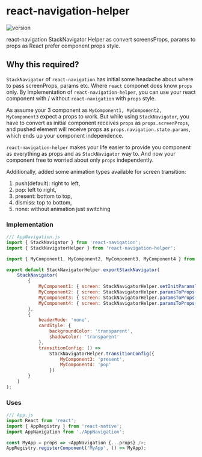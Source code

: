 # react-navigation-helper

![version](https://img.shields.io/badge/version-1.0.5-green.svg)

react-navigation StackNavigator Helper as convert screensProps, params to props as React prefer component props style.

## Why this required?

`StackNavigator` of `react-navigation` has initial some headache about where to pass screenProps, params etc. Where `react` componet does know `props` only. By Implementation of `react-navigation-helper`, you can use your react component with / without `react-navigation` with `props` style.

As assume your 3 component as `MyComponent1, MyComponent2, MyComponent3` expect a props to work. But while using
`StackNavigator`, you have to convert as initial component receives `props` as `props.screenProps`, and pushed element will receive props as `props.navigation.state.params`, which ends up your component independence.

`react-navigation-helper` makes your life easier to provide you component as everything as props and as `StackNavigator` way to. And now your component free to worried about only `props` independently.

Additionally, added some animation types available for screen transition:

1. push(default): right to left,
1. pop: left to right,
1. present: bottom to top,
1. dismiss: top to bottom,
1. none: without animation just switching

### Implementation

```js
/// AppNavigation.js
import { StackNavigator } from 'react-navigation';
import { StackNavigatorHelper } from 'react-navigation-helper';

import { MyComponent1, MyComponent2, MyComponent3, MyComponent4 } from './src';

export default StackNavigatorHelper.exportStackNavigator(
	StackNavigator(
		{
			MyComponent1: { screen: StackNavigatorHelper.setInitParamsToProps(MyComponent1) },
			MyComponent2: { screen: StackNavigatorHelper.paramsToProps(MyComponent2) },
			MyComponent3: { screen: StackNavigatorHelper.paramsToProps(MyComponent3) },
			MyComponent4: { screen: StackNavigatorHelper.paramsToProps(MyComponent4) }
		},
		{
			headerMode: 'none',
			cardStyle: {
				backgroundColor: 'transparent',
				shadowColor: 'transparent'
			},
			transitionConfig: () =>
				StackNavigatorHelper.transitionConfig({
					MyComponent3: 'present',
					MyComponent4: 'pop'
				})
		}
	)
);
```

### Uses

```js
/// App.js
import React from 'react';
import { AppRegistry } from 'react-native';
import AppNavigation from './AppNavigation';

const MyApp = props => <AppNavigation {...props} />;
AppRegistry.registerComponent('MyApp', () => MyApp);
```
